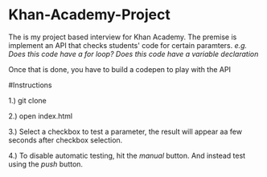 # Khan-Academy-Project

The is my project based interview for Khan Academy.
The premise is implement an API that checks students'
code for certain paramters. *e.g. Does this code have a for loop?
Does this code have a variable declaration*

Once that is done, you have to build a codepen to play with the API

#Instructions

1.) git clone

2.) open index.html

3.) Select a checkbox to test a parameter, the result will appear aa few seconds after checkbox selection.

4.) To disable automatic testing, hit the *manual* button. And instead test using the *push* button.


